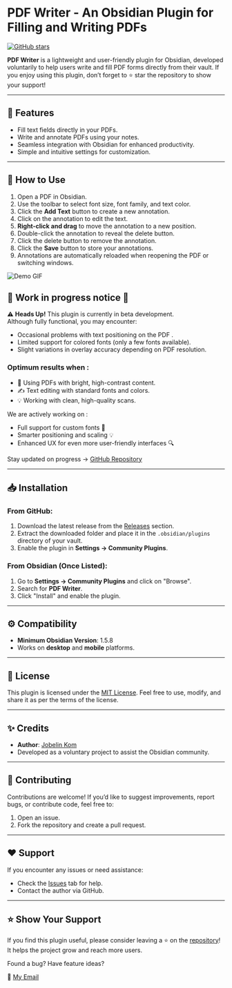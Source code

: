 # PDF Writer - An Obsidian Plugin for Filling and Writing PDFs

[![GitHub stars](https://img.shields.io/github/stars/jkom4/obsidian-pdf-writer?style=social)](https://github.com/jkom4/obsidian-pdf-writer/stargazers)

**PDF Writer** is a lightweight and user-friendly plugin for Obsidian, developed voluntarily to help users write and fill PDF forms directly from their vault. If you enjoy using this plugin, don’t forget to ⭐ star the repository to show your support!

---

## 🔧 Features
- Fill text fields directly in your PDFs.
- Write and annotate PDFs using your notes.
- Seamless integration with Obsidian for enhanced productivity.
- Simple and intuitive settings for customization.

---

## 📑 How to Use
1. Open a PDF in Obsidian.
2. Use the toolbar to select font size, font family, and text color.
3. Click the **Add Text** button to create a new annotation.
4. Click on the annotation to edit the text.
5. **Right-click and drag** to move the annotation to a new position.
6. Double-click the annotation to reveal the delete button.
7. Click the delete button to remove the annotation.
8. Click the **Save** button to store your annotations.
9. Annotations are automatically reloaded when reopening the PDF or switching windows.

![Demo GIF](https://github.com/jkom4/obsidian-pdf-writer/blob/main/assets/tutoPDFWriter.gif)

## 🚧 Work in progress notice 📝

⚠️ **Heads Up!** This plugin is currently in beta development.  
Although fully functional, you may encounter:

- Occasional problems with text positioning on the PDF .
- Limited support for colored fonts (only a few fonts available).
- Slight variations in overlay accuracy depending on PDF resolution.

### Optimum results when :
- 📜 Using PDFs with bright, high-contrast content.
- ✍️ Text editing with standard fonts and colors.
- 💡 Working with clean, high-quality scans.

We are actively working on :
- Full support for custom fonts 🎨
- Smarter positioning and scaling 💡
- Enhanced UX for even more user-friendly interfaces 🔍

Stay updated on progress →  [GitHub Repository](https://github.com/jkom4/obsidian-pdf-writer)

---

## 📥 Installation
### From GitHub:
1. Download the latest release from the [Releases](https://github.com/jkom4/obsidian-pdf-writer/releases) section.
2. Extract the downloaded folder and place it in the `.obsidian/plugins` directory of your vault.
3. Enable the plugin in **Settings → Community Plugins**.

### From Obsidian (Once Listed):
1. Go to **Settings → Community Plugins** and click on "Browse".
2. Search for **PDF Writer**.
3. Click "Install" and enable the plugin.

---

## ⚙️ Compatibility
- **Minimum Obsidian Version**: 1.5.8
- Works on **desktop** and **mobile** platforms.

---

## 📜 License
This plugin is licensed under the [MIT License](https://github.com/jkom4/obsidian-pdf-writer/blob/main/LICENSE). Feel free to use, modify, and share it as per the terms of the license.

---

## ✨ Credits
- **Author**: [Jobelin Kom](https://github.com/jkom4)
- Developed as a voluntary project to assist the Obsidian community.

---

## 🤝 Contributing
Contributions are welcome! If you’d like to suggest improvements, report bugs, or contribute code, feel free to:
1. Open an issue.
2. Fork the repository and create a pull request.

---

## ❤️ Support
If you encounter any issues or need assistance:
- Check the [Issues](https://github.com/jkom4/obsidian-pdf-writer/issues) tab for help.
- Contact the author via GitHub.

---

## ⭐ Show Your Support
If you find this plugin useful, please consider leaving a ⭐ on the [repository](https://github.com/jkom4/obsidian-pdf-writer)! It helps the project grow and reach more users.

Found a bug? Have feature ideas?

📧 [My Email](mailto://jkom4dev@gmail.com)

